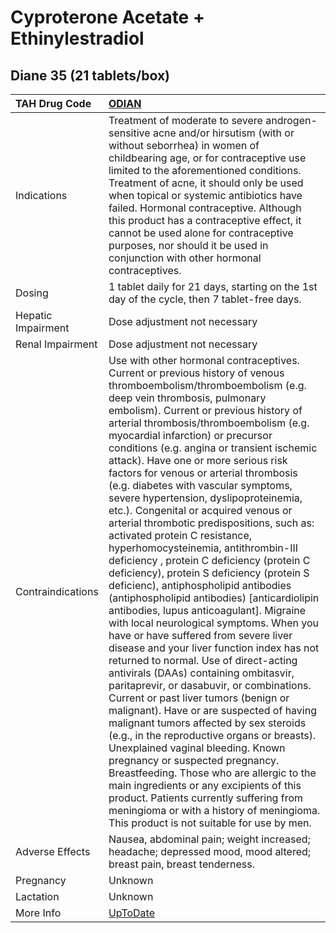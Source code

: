 # Cyproterone Acetate + Ethinylestradiol

## Diane 35 (21 tablets/box)

| TAH Drug Code      | [ODIAN](https://www.tahsda.org.tw/drugs/hissearch.php?drug_code=ODIAN)                                                                                                                                                                                                                                                                                                                                                                                                                                                                                                                                                                                                                                                                                                                                                                                                                                                                                                                                                                                                                                                                                                                                                                                                                                                                                                                                                                                                                                                                                                                                                             |
|:-------------------|:-----------------------------------------------------------------------------------------------------------------------------------------------------------------------------------------------------------------------------------------------------------------------------------------------------------------------------------------------------------------------------------------------------------------------------------------------------------------------------------------------------------------------------------------------------------------------------------------------------------------------------------------------------------------------------------------------------------------------------------------------------------------------------------------------------------------------------------------------------------------------------------------------------------------------------------------------------------------------------------------------------------------------------------------------------------------------------------------------------------------------------------------------------------------------------------------------------------------------------------------------------------------------------------------------------------------------------------------------------------------------------------------------------------------------------------------------------------------------------------------------------------------------------------------------------------------------------------------------------------------------------------|
| Indications        | Treatment of moderate to severe androgen-sensitive acne and/or hirsutism (with or without seborrhea) in women of childbearing age, or for contraceptive use limited to the aforementioned conditions. Treatment of acne, it should only be used when topical or systemic antibiotics have failed. Hormonal contraceptive. Although this product has a contraceptive effect, it cannot be used alone for contraceptive purposes, nor should it be used in conjunction with other hormonal contraceptives.                                                                                                                                                                                                                                                                                                                                                                                                                                                                                                                                                                                                                                                                                                                                                                                                                                                                                                                                                                                                                                                                                                                           |
| Dosing             | 1 tablet daily for 21 days, starting on the 1st day of the cycle, then 7 tablet-free days.                                                                                                                                                                                                                                                                                                                                                                                                                                                                                                                                                                                                                                                                                                                                                                                                                                                                                                                                                                                                                                                                                                                                                                                                                                                                                                                                                                                                                                                                                                                                         |
| Hepatic Impairment | Dose adjustment not necessary                                                                                                                                                                                                                                                                                                                                                                                                                                                                                                                                                                                                                                                                                                                                                                                                                                                                                                                                                                                                                                                                                                                                                                                                                                                                                                                                                                                                                                                                                                                                                                                                      |
| Renal Impairment   | Dose adjustment not necessary                                                                                                                                                                                                                                                                                                                                                                                                                                                                                                                                                                                                                                                                                                                                                                                                                                                                                                                                                                                                                                                                                                                                                                                                                                                                                                                                                                                                                                                                                                                                                                                                      |
| Contraindications  | Use with other hormonal contraceptives. Current or previous history of venous thromboembolism/thromboembolism (e.g. deep vein thrombosis, pulmonary embolism). Current or previous history of arterial thrombosis/thromboembolism (e.g. myocardial infarction) or precursor conditions (e.g. angina or transient ischemic attack). Have one or more serious risk factors for venous or arterial thrombosis (e.g. diabetes with vascular symptoms, severe hypertension, dyslipoproteinemia, etc.). Congenital or acquired venous or arterial thrombotic predispositions, such as: activated protein C resistance, hyperhomocysteinemia, antithrombin-III deficiency , protein C deficiency (protein C deficiency), protein S deficiency (protein S deficienc), antiphospholipid antibodies (antiphospholipid antibodies) [anticardiolipin antibodies, lupus anticoagulant]. Migraine with local neurological symptoms. When you have or have suffered from severe liver disease and your liver function index has not returned to normal. Use of direct-acting antivirals (DAAs) containing ombitasvir, paritaprevir, or dasabuvir, or combinations. Current or past liver tumors (benign or malignant). Have or are suspected of having malignant tumors affected by sex steroids (e.g., in the reproductive organs or breasts). Unexplained vaginal bleeding. Known pregnancy or suspected pregnancy. Breastfeeding. Those who are allergic to the main ingredients or any excipients of this product. Patients currently suffering from meningioma or with a history of meningioma. This product is not suitable for use by men. |
| Adverse Effects    | Nausea, abdominal pain; weight increased; headache; depressed mood, mood altered; breast pain, breast tenderness.                                                                                                                                                                                                                                                                                                                                                                                                                                                                                                                                                                                                                                                                                                                                                                                                                                                                                                                                                                                                                                                                                                                                                                                                                                                                                                                                                                                                                                                                                                                  |
| Pregnancy          | Unknown                                                                                                                                                                                                                                                                                                                                                                                                                                                                                                                                                                                                                                                                                                                                                                                                                                                                                                                                                                                                                                                                                                                                                                                                                                                                                                                                                                                                                                                                                                                                                                                                                            |
| Lactation          | Unknown                                                                                                                                                                                                                                                                                                                                                                                                                                                                                                                                                                                                                                                                                                                                                                                                                                                                                                                                                                                                                                                                                                                                                                                                                                                                                                                                                                                                                                                                                                                                                                                                                            |
| More Info          | [UpToDate](https://www.uptodate.com/contents/cyproterone-acetate-and-ethinylestradiol-drug-information)                                                                                                                                                                                                                                                                                                                                                                                                                                                                                                                                                                                                                                                                                                                                                                                                                                                                                                                                                                                                                                                                                                                                                                                                                                                                                                                                                                                                                                                                                                                            |

